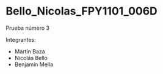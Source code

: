 # Bello_Nicolas_FPY1101_006D
Prueba número 3

Integrantes:
- Martín Baza
- Nicolás Bello
- Benjamín Mella
